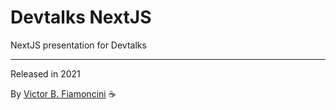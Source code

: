 # Devtalks NextJS

NextJS presentation for Devtalks

----------
Released in 2021

By [Victor B. Fiamoncini](https://github.com/Victor-Fiamoncini) ☕️
